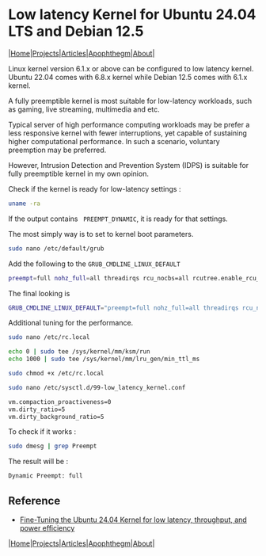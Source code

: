 # Low latency Kernel for Ubuntu 24.04 LTS and Debian 12.5

|[Home](/README.md)|[Projects](/projects.md)|[Articles](/articles.md)|[Apophthegm](/apophthegm.md)|[About](/about.md)|

Linux kernel version 6.1.x or above can be configured to low latency kernel.  Ubuntu 22.04 comes with 6.8.x kernel while Debian 12.5 comes with 6.1.x kernel.  

A fully preemptible kernel is most suitable for low-latency workloads, such as gaming, live streaming, multimedia and etc.

Typical server of high performance computing workloads may be prefer a less responsive kernel with fewer interruptions, yet capable of sustaining higher computational performance. In such a scenario, voluntary preemption may be preferred.

However, Intrusion Detection and Prevention System (IDPS) is suitable for fully preemptible kernel in my own opinion.

Check if the kernel is ready for low-latency settings :

```bash
uname -ra
```

If the output contains ``` PREEMPT_DYNAMIC```, it is ready for that settings.

The most simply way is to set to kernel boot parameters.

```bash
sudo nano /etc/default/grub
```

Add the following to the ```GRUB_CMDLINE_LINUX_DEFAULT```

```bash
preempt=full nohz_full=all threadirqs rcu_nocbs=all rcutree.enable_rcu_lazy=1
```

The final looking is 
``` bash
GRUB_CMDLINE_LINUX_DEFAULT="preempt=full nohz_full=all threadirqs rcu_nocbs=all rcutree.enable_rcu_lazy=1 quiet splash"
```

Additional tuning for the performance.

```bash
sudo nano /etc/rc.local
```
```bash
echo 0 | sudo tee /sys/kernel/mm/ksm/run
echo 1000 | sudo tee /sys/kernel/mm/lru_gen/min_ttl_ms
```
```bash
sudo chmod +x /etc/rc.local
```

```bash
sudo nano /etc/sysctl.d/99-low_latency_kernel.conf
```
```bash
vm.compaction_proactiveness=0
vm.dirty_ratio=5
vm.dirty_background_ratio=5
```

To check if it works :
```bash
sudo dmesg | grep Preempt
```

The result will be :
```bash
Dynamic Preempt: full
```

## Reference

- [Fine-Tuning the Ubuntu 24.04 Kernel for low latency, throughput, and power efficiency](https://discourse.ubuntu.com/t/fine-tuning-the-ubuntu-24-04-kernel-for-low-latency-throughput-and-power-efficiency/44834)  

|[Home](/README.md)|[Projects](/projects.md)|[Articles](/articles.md)|[Apophthegm](/apophthegm.md)|[About](/about.md)|

